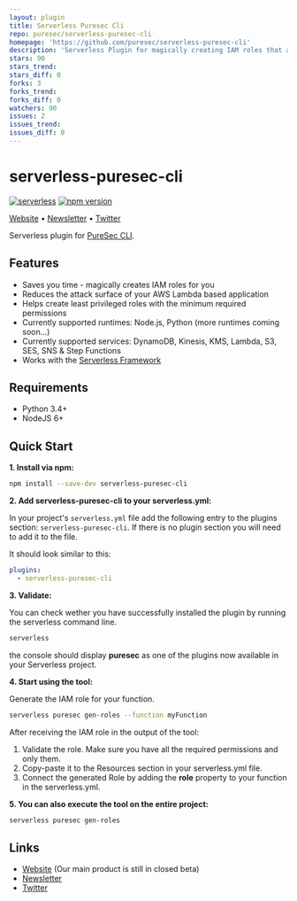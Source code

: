 ```yaml
---
layout: plugin
title: Serverless Puresec Cli
repo: puresec/serverless-puresec-cli
homepage: 'https://github.com/puresec/serverless-puresec-cli'
description: 'Serverless Plugin for magically creating IAM roles that are least privileged per function.'
stars: 90
stars_trend: 
stars_diff: 0
forks: 3
forks_trend: 
forks_diff: 0
watchers: 90
issues: 2
issues_trend: 
issues_diff: 0
---
```



# serverless-puresec-cli

[![serverless](http://public.serverless.com/badges/v3.svg)](http://www.serverless.com)
[![npm version](https://badge.fury.io/js/serverless-puresec-cli.svg)](https://badge.fury.io/js/serverless-puresec-cli)

[Website](https://www.puresec.io/) • [Newsletter](http://eepurl.com/cPu0_b) • [Twitter](https://twitter.com/PureSecTeam/)

Serverless plugin for [PureSec CLI](https://github.com/puresec/puresec-cli).

## Features

* Saves you time - magically creates IAM roles for you
* Reduces the attack surface of your AWS Lambda based application
* Helps create least privileged roles with the minimum required permissions
* Currently supported runtimes: Node.js, Python (more runtimes coming soon...)
* Currently supported services: DynamoDB, Kinesis, KMS, Lambda, S3, SES, SNS & Step Functions
* Works with the [Serverless Framework](https://github.com/serverless/serverless)

## Requirements

* Python 3.4+
* NodeJS 6+

## Quick Start

**1. Install via npm:**

```bash
npm install --save-dev serverless-puresec-cli
```

**2. Add serverless-puresec-cli to your serverless.yml:**

In your project's `serverless.yml` file add the following entry to the plugins section: `serverless-puresec-cli`. 
If there is no plugin section you will need to add it to the file.

It should look similar to this:
```yaml
plugins:
  - serverless-puresec-cli
```

**3. Validate:**

You can check wether you have successfully installed the plugin by running the serverless command line.

```bash
serverless
```

the console should display **puresec** as one of the plugins now available in your Serverless project.

**4. Start using the tool:**

Generate the IAM role for your function.

```bash
serverless puresec gen-roles --function myFunction
```

After receiving the IAM role in the output of the tool:

1. Validate the role. Make sure you have all the required permissions and only them.
2. Copy-paste it to the Resources section in your serverless.yml file.
3. Connect the generated Role by adding the **role** property to your function in the serverless.yml.

**5. You can also execute the tool on the entire project:**

```bash
serverless puresec gen-roles
```


## Links

* [Website](https://www.puresec.io/) (Our main product is still in closed beta)
* [Newsletter](http://eepurl.com/cPu0_b)
* [Twitter](https://twitter.com/PureSecTeam/)
